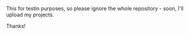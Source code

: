 This for testin purposes, so please ignore the whole repository - soon, I'll upload my projects.

Thanks!